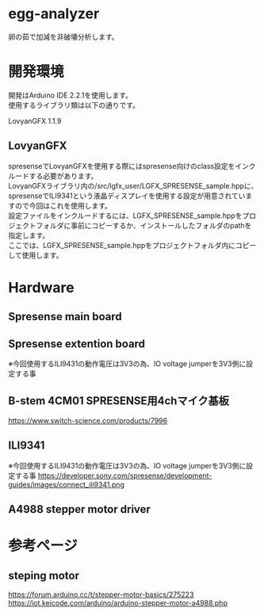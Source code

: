 # egg-analyzer
卵の茹で加減を非破壊分析します。


# 開発環境
開発はArduino IDE 2.2.1を使用します。  
使用するライブラリ類は以下の通りです。  

LovyanGFX 1.1.9  

## LovyanGFX
spresenseでLovyanGFXを使用する際にはspresense向けのclass設定をインクルードする必要があります。  
LovyanGFXライブラリ内の/src/lgfx_user/LGFX_SPRESENSE_sample.hppに、spresenseでILI9341という液晶ディスプレイを使用する設定が用意されていますので今回はこれを使用します。  
設定ファイルをインクルードするには、LGFX_SPRESENSE_sample.hppをプロジェクトフォルダに事前にコピーするか、インストールしたフォルダのpathを指定します。  
ここでは、LGFX_SPRESENSE_sample.hppをプロジェクトフォルダ内にコピーして使用します。  


# Hardware

## Spresense main board

## Spresense extention board
※今回使用するILI9431の動作電圧は3V3の為、IO voltage jumperを3V3側に設定する事


## B-stem 4CM01 SPRESENSE用4chマイク基板
https://www.switch-science.com/products/7996

## ILI9341
※今回使用するILI9431の動作電圧は3V3の為、IO voltage jumperを3V3側に設定する事
https://developer.sony.com/spresense/development-guides/images/connect_ili9341.png


## A4988 stepper motor driver



# 参考ページ
## steping motor
https://forum.arduino.cc/t/stepper-motor-basics/275223
https://iot.keicode.com/arduino/arduino-stepper-motor-a4988.php
